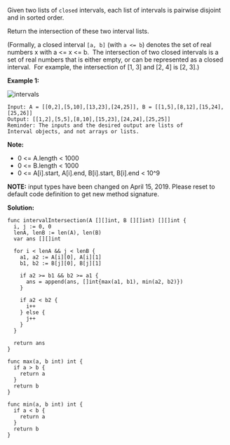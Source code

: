 Given two lists of `closed` intervals, each list of intervals is pairwise disjoint and in sorted order.

Return the intersection of these two interval lists.

(Formally, a closed interval `[a, b]` (with `a <= b`) denotes the set of real numbers x with a <= x <= b.  The intersection of two closed intervals is a set of real numbers that is either empty, or can be represented as a closed interval.  For example, the intersection of [1, 3] and [2, 4] is [2, 3].)


**Example 1:**

![intervals](https://assets.leetcode.com/uploads/2019/01/30/interval1.png)

```
Input: A = [[0,2],[5,10],[13,23],[24,25]], B = [[1,5],[8,12],[15,24],[25,26]]
Output: [[1,2],[5,5],[8,10],[15,23],[24,24],[25,25]]
Reminder: The inputs and the desired output are lists of Interval objects, and not arrays or lists.
```

**Note:**

- 0 <= A.length < 1000
- 0 <= B.length < 1000
- 0 <= A[i].start, A[i].end, B[i].start, B[i].end < 10^9

**NOTE:** input types have been changed on April 15, 2019. Please reset to default code definition to get new method signature.


**Solution:**

```golang
func intervalIntersection(A [][]int, B [][]int) [][]int {
  i, j := 0, 0
  lenA, lenB := len(A), len(B)
  var ans [][]int

  for i < lenA && j < lenB {
    a1, a2 := A[i][0], A[i][1]
    b1, b2 := B[j][0], B[j][1]

    if a2 >= b1 && b2 >= a1 {
      ans = append(ans, []int{max(a1, b1), min(a2, b2)})
    }

    if a2 < b2 {
      i++
    } else {
      j++
    }
  }

  return ans
}

func max(a, b int) int {
  if a > b {
    return a
  }
  return b
}

func min(a, b int) int {
  if a < b {
    return a
  }
  return b
}
```
